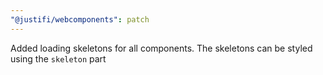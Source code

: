 ```yaml
---
"@justifi/webcomponents": patch
---
```


Added loading skeletons for all components. The skeletons can be styled using the `skeleton` part
